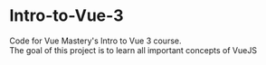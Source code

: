 # Intro-to-Vue-3
Code for Vue Mastery's Intro to Vue 3 course.    
The goal of this project is to learn all important concepts of VueJS
